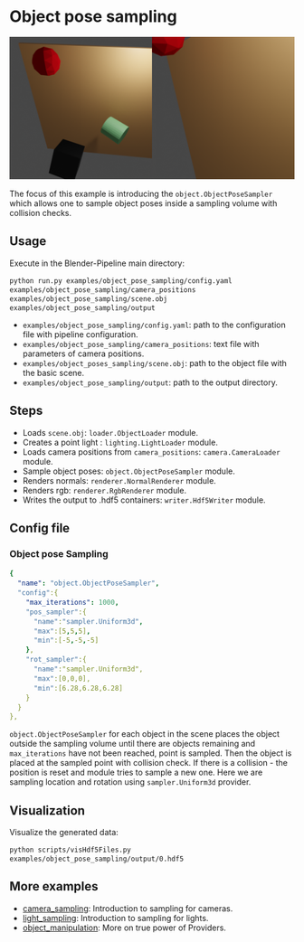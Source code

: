 # Object pose sampling

![](rendering.png)

The focus of this example is introducing the `object.ObjectPoseSampler` which allows one to sample object poses inside a sampling volume with collision checks.

## Usage

Execute in the Blender-Pipeline main directory:

```
python run.py examples/object_pose_sampling/config.yaml examples/object_pose_sampling/camera_positions examples/object_pose_sampling/scene.obj examples/object_pose_sampling/output
``` 

* `examples/object_pose_sampling/config.yaml`: path to the configuration file with pipeline configuration.
* `examples/object_pose_sampling/camera_positions`: text file with parameters of camera positions.
* `examples/object_poses_sampling/scene.obj`: path to the object file with the basic scene.
* `examples/object_pose_sampling/output`: path to the output directory.

## Steps

* Loads `scene.obj`: `loader.ObjectLoader` module.
* Creates a point light : `lighting.LightLoader` module.
* Loads camera positions from `camera_positions`: `camera.CameraLoader` module.
* Sample object poses: `object.ObjectPoseSampler` module.
* Renders normals: `renderer.NormalRenderer` module.
* Renders rgb: `renderer.RgbRenderer` module.
* Writes the output to .hdf5 containers: `writer.Hdf5Writer` module.

## Config file

### Object pose Sampling

```yaml
{
  "name": "object.ObjectPoseSampler",
  "config":{
    "max_iterations": 1000,
    "pos_sampler":{
      "name":"sampler.Uniform3d",
      "max":[5,5,5],
      "min":[-5,-5,-5]
    },
    "rot_sampler":{
      "name":"sampler.Uniform3d",
      "max":[0,0,0],
      "min":[6.28,6.28,6.28]
    }
  }
},
```
 
`object.ObjectPoseSampler` for each object in the scene places the object outside the sampling volume until there are objects remaining and `max_iterations` have not been reached, point is sampled.
Then the object is placed at the sampled point with collision check. If there is a collision - the position is reset and module tries to sample a new one.
Here we are sampling location and rotation using `sampler.Uniform3d` provider.

## Visualization

Visualize the generated data:

```
python scripts/visHdf5Files.py examples/object_pose_sampling/output/0.hdf5
```

## More examples

* [camera_sampling](../camera_sampling): Introduction to sampling for cameras.
* [light_sampling](../light_sampling): Introduction to sampling for lights.
* [object_manipulation](../object_manipulation): More on true power of Providers.